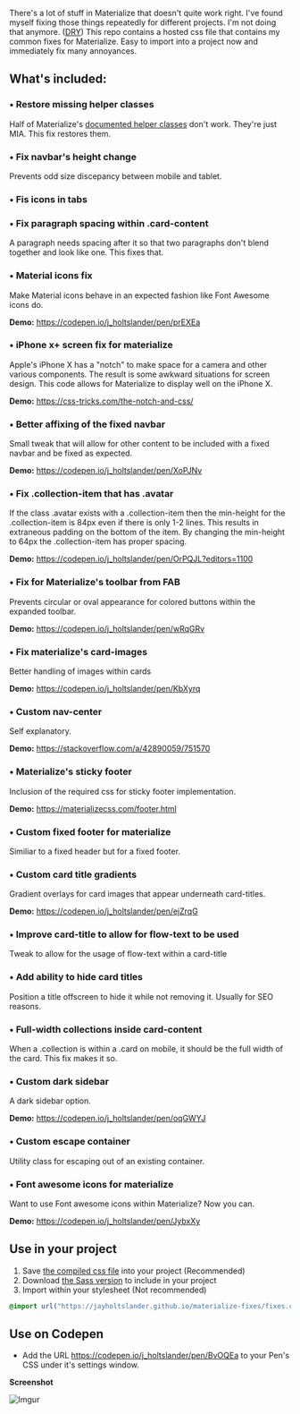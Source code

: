 There's a lot of stuff in Materialize that doesn't quite work right. I've found myself fixing those things repeatedly for different projects. I'm not doing that anymore. ([DRY](https://en.wikipedia.org/wiki/Don%27t_repeat_yourself))
This repo contains a hosted css file that contains my common fixes for Materialize. Easy to import into a project now and immediately fix many annoyances.

## What's included:

### &#8226; Restore missing helper classes
Half of Materialize's [documented helper classes](https://materializecss.com/helpers.html) don't work. They're just MIA. This fix restores them.

### &#8226; Fix navbar's height change
Prevents odd size discepancy between mobile and tablet.

### &#8226; Fis icons in tabs

### &#8226; Fix paragraph spacing within .card-content
A paragraph needs spacing after it so that two paragraphs don't blend together and look like one. This fixes that.

### &#8226; Material icons fix
Make Material icons behave in an expected fashion like Font Awesome icons do.

**Demo:** https://codepen.io/j_holtslander/pen/prEXEa

### &#8226; iPhone x+ screen fix for materialize
Apple's iPhone X has a "notch" to make space for a camera and other various components. The result is some awkward situations for screen design. This code allows for Materialize to display well on the iPhone X.

**Demo:** https://css-tricks.com/the-notch-and-css/

### &#8226; Better affixing of the fixed navbar
Small tweak that will allow for other content to be included with a fixed navbar and be fixed as expected.

**Demo:** https://codepen.io/j_holtslander/pen/XoPJNv

### &#8226; Fix .collection-item that has .avatar
If the class .avatar exists with a .collection-item then the min-height for the .collection-item is 84px even if there is only 1-2 lines. This results in extraneous padding on the bottom of the item. By changing the min-height to 64px the .collection-item has proper spacing.

**Demo:** https://codepen.io/j_holtslander/pen/OrPQJL?editors=1100

### &#8226; Fix for Materialize's toolbar from FAB
Prevents circular or oval appearance for colored buttons within the expanded toolbar.

**Demo:** https://codepen.io/j_holtslander/pen/wRqGRv

### &#8226; Fix materialize's card-images
Better handling of images within cards

**Demo:** https://codepen.io/j_holtslander/pen/KbXyrq

### &#8226; Custom nav-center
Self explanatory.

**Demo:** https://stackoverflow.com/a/42890059/751570

### &#8226; Materialize's sticky footer
Inclusion of the required css for sticky footer implementation.

**Demo:** https://materializecss.com/footer.html

### &#8226; Custom fixed footer for materialize
Similiar to a fixed header but for a fixed footer.

### &#8226; Custom card title gradients
Gradient overlays for card images that appear underneath card-titles.

**Demo:** https://codepen.io/j_holtslander/pen/ejZrqG

### &#8226; Improve card-title to allow for flow-text to be used
Tweak to allow for the usage of flow-text within a card-title

### &#8226; Add ability to hide card titles
Position a title offscreen to hide it while not removing it. Usually for SEO reasons.

### &#8226; Full-width collections inside card-content
When a .collection is within a .card on mobile, it should be the full width of the card. This fix makes it so.

### &#8226; Custom dark sidebar
A dark sidebar option.

**Demo:** https://codepen.io/j_holtslander/pen/oqGWYJ

### &#8226; Custom escape container
Utility class for escaping out of an existing container.

### &#8226; Font awesome icons for materialize
Want to use Font awesome icons within Materialize? Now you can.

**Demo:** https://codepen.io/j_holtslander/pen/JybxXy

## Use in your project
1. Save [the compiled css file](https://raw.githubusercontent.com/JayHoltslander/materialize-fixes/master/fixes.css) into your project (Recommended)
2. Download [the Sass version](https://raw.githubusercontent.com/JayHoltslander/materialize-fixes/master/fixes.scss) to include in your project
3. Import within your stylesheet (Not recommended)
````css
@import url("https://jayholtslander.github.io/materialize-fixes/fixes.css");
````

## Use on Codepen
* Add the URL <https://codepen.io/j_holtslander/pen/BvOQEa> to your Pen's CSS under it's settings window.

**Screenshot**

![Imgur](https://i.imgur.com/azPkfQP.png)
